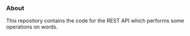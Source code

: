 ### About

This repository contains the code for the REST API which performs some operations on words.
